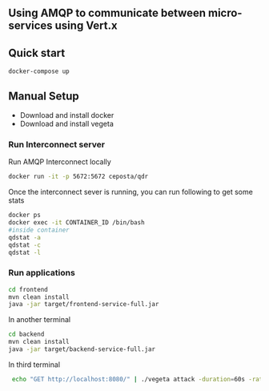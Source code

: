 Using AMQP to communicate between micro-services using Vert.x
------------------------------------------


## Quick start
```
docker-compose up
```

## Manual Setup
* Download and install docker
* Download and install vegeta


### Run Interconnect server
Run AMQP Interconnect locally
```bash
docker run -it -p 5672:5672 ceposta/qdr
```

Once the interconnect sever is running, you can run following to get some stats
```bash
docker ps
docker exec -it CONTAINER_ID /bin/bash
#inside container
qdstat -a
qdstat -c
qdstat -l

```

### Run applications
```bash
cd frontend 
mvn clean install
java -jar target/frontend-service-full.jar

```

In another terminal
```bash
cd backend 
mvn clean install
java -jar target/backend-service-full.jar
```

In third terminal
```bash
 echo "GET http://localhost:8080/" | ./vegeta attack -duration=60s -rate=50 | tee results.bin | ./vegeta report
```
